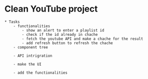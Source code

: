 # Clean YouTube project
    * Tasks
        - functionalities
            - show an alert to enter a playlist id
            - check if the id already in chache
            - fetch the youtube API and make a chache for the result
            - add refresh button to refresh the chache 
        - component tree
            
        - API intrigration

        - make the UI

        - add the functionalities
        


